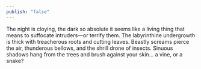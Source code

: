 ```yaml
---
publish: "false"
---
```

The night is cloying, the dark so absolute it seems like a living thing that means to suffocate intruders—or terrify them. The labyrinthine undergrowth is thick with treacherous roots and cutting leaves. Beastly screams pierce the air, thunderous bellows, and the shrill drone of insects. Sinuous shadows hang from the trees and brush against your skin… a vine, or a snake?
